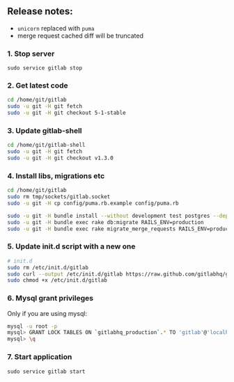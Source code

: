 ## Release notes:

* `unicorn` replaced with `puma`
* merge request cached diff will be truncated

### 1. Stop server

    sudo service gitlab stop

### 2. Get latest code

```bash
cd /home/git/gitlab
sudo -u git -H git fetch
sudo -u git -H git checkout 5-1-stable
```

### 3. Update gitlab-shell

```bash
cd /home/git/gitlab-shell
sudo -u git -H git fetch
sudo -u git -H git checkout v1.3.0
```

### 4. Install libs, migrations etc

```bash
cd /home/git/gitlab
sudo rm tmp/sockets/gitlab.socket
sudo -u git -H cp config/puma.rb.example config/puma.rb

sudo -u git -H bundle install --without development test postgres --deployment
sudo -u git -H bundle exec rake db:migrate RAILS_ENV=production
sudo -u git -H bundle exec rake migrate_merge_requests RAILS_ENV=production
```

### 5. Update init.d script with a new one

```bash
# init.d
sudo rm /etc/init.d/gitlab
sudo curl --output /etc/init.d/gitlab https://raw.github.com/gitlabhq/gitlab-recipes/5-1-stable/init.d/gitlab
sudo chmod +x /etc/init.d/gitlab
```

### 6. Mysql grant privileges

Only if you are using mysql:

```bash
mysql -u root -p
mysql> GRANT LOCK TABLES ON `gitlabhq_production`.* TO 'gitlab'@'localhost';
mysql> \q
```

### 7. Start application

    sudo service gitlab start
